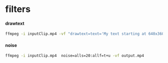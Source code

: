 # filters

#### drawtext

```bash
ffmpeg -i inputClip.mp4 -vf "drawtext=text='My text starting at 640x360':x=640:y=360:fontsize=24:fontcolor=white" -c:a copy output.mp4
```

#### noise

```bash
ffmpeg -i inputClip.mp4  noise=alls=20:allf=t+u -vf output.mp4
```
